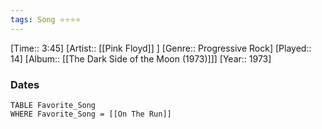 ```yaml
---
tags: Song ⭐⭐⭐⭐ 
---
```

[Time:: 3:45]
[Artist:: [[Pink Floyd]] ]
[Genre:: Progressive Rock]
[Played:: 14]
[Album:: [[The Dark Side of the Moon (1973)]]]
[Year:: 1973]
### Dates
````dataview
TABLE Favorite_Song
WHERE Favorite_Song = [[On The Run]]
````
